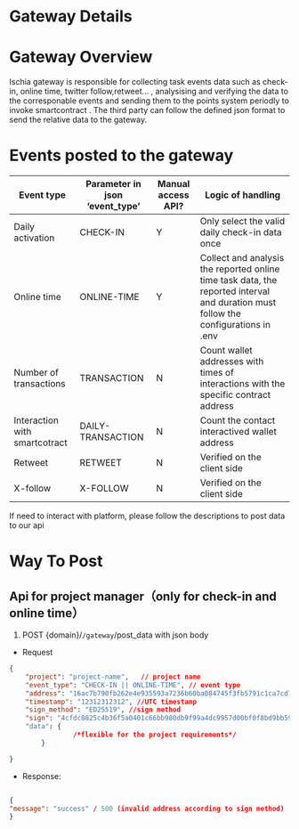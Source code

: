 # Gateway Details

# Gateway Overview

Ischia gateway is responsible for collecting task events data such as check-in, online time, twitter follow,retweet… , analysising and verifying the data to the corresponable events and sending them to the points system periodly to invoke smartcontract . The third party can follow the defined json format to send the relative data to the gateway.

# Events posted to the gateway

| Event type | Parameter in json ‘event_type’ | Manual access API? | Logic of handling |
| --- | --- | --- | --- |
| Daily activation | CHECK-IN | Y | Only select the valid daily check-in data once  |
| Online time | ONLINE-TIME | Y | Collect and analysis the reported online time task data, the reported interval and duration must follow the configurations in .env  |
| Number of transactions | TRANSACTION | N | Count wallet addresses with times of interactions with the specific contract address |
| Interaction with smartcotract | DAILY-TRANSACTION | N | Count the contact interactived wallet address |
| Retweet | RETWEET | N | Verified on the client side |
| X-follow | X-FOLLOW | N | Verified on the client side |

If need to interact with platform, please follow the descriptions to post data to our api

# Way To Post

## Api for project manager（only for check-in and online time）

1. POST  {domain}/`/gateway`/post_data with json body 
- Request

```json
{
    "project": "project-name",   // project name
    "event_type": "CHECK-IN || ONLINE-TIME", // event type
    "address": "16ac7b790fb262e4e935593a7236b60ba084745f3fb5791c1ca7cd79c555ce4b", //wallet address
    "timestamp": "12312312312", //UTC timestamp
    "sign_method": "ED25519", //sign method
    "sign": "4cfdc8825c4b36f5a0401c66bb980db9f99a4dc9957d00bf0f8bd9bb59ea9a621ec407d2b87462c7272ba381539244bcd8816249bced0fab78a4eb271c6ca30e" //sign data
    "data": {
				/*flexible for the project requirements*/
		}

}
```

- Response:

```json

{
"message": "success" / 500 (invalid address according to sign method)
}
```